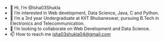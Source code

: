 - 👋 Hi, I’m @Isha03Shukla
- 👀 I’m interested in Web development, Data Science, Java, C and Python.
- 🌱 I’m a 3rd year Undergraduate at KIIT Bhubaneswar, pursuing B.Tech in Electronics and Telecommunication.
- 💞️ I’m looking to collaborate on Web Development and Data Science.
- 📫 How to reach me isha03shukla04@gmail.com


<!---
Isha03Shukla/Isha03Shukla is a ✨ special ✨ repository because its `README.md` (this file) appears on your GitHub profile.
You can click the Preview link to take a look at your changes.
--->
